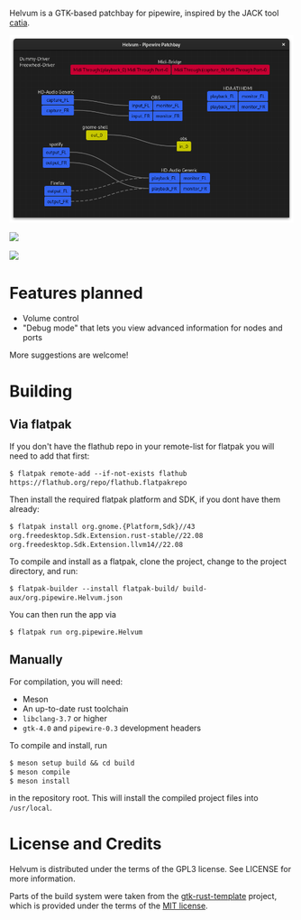 Helvum is a GTK-based patchbay for pipewire, inspired by the JACK tool [catia](https://kx.studio/Applications:Catia).

![Screenshot](docs/screenshot.png)

<a href="https://flathub.org/apps/details/org.pipewire.Helvum"><img src="https://flathub.org/assets/badges/flathub-badge-en.png" width="300"/></a>

<a href="https://repology.org/project/helvum/versions"><img src="https://repology.org/badge/vertical-allrepos/helvum.svg" width="300"/></a>

# Features planned

- Volume control
- "Debug mode" that lets you view advanced information for nodes and ports

More suggestions are welcome!

# Building

## Via flatpak
If you don't have the flathub repo in your remote-list for flatpak you will need to add that first:
```shell
$ flatpak remote-add --if-not-exists flathub https://flathub.org/repo/flathub.flatpakrepo
```

Then install the required flatpak platform and SDK, if you dont have them already:
```shell
$ flatpak install org.gnome.{Platform,Sdk}//43 org.freedesktop.Sdk.Extension.rust-stable//22.08 org.freedesktop.Sdk.Extension.llvm14//22.08
```

To compile and install as a flatpak, clone the project, change to the project directory, and run:
```shell
$ flatpak-builder --install flatpak-build/ build-aux/org.pipewire.Helvum.json
```

You can then run the app via
```shell
$ flatpak run org.pipewire.Helvum
```

## Manually
For compilation, you will need:

- Meson
- An up-to-date rust toolchain
- `libclang-3.7` or higher
- `gtk-4.0` and `pipewire-0.3` development headers

To compile and install, run

```shell
$ meson setup build && cd build
$ meson compile
$ meson install
```

in the repository root.
This will install the compiled project files into `/usr/local`.

# License and Credits
Helvum is distributed under the terms of the GPL3 license.
See LICENSE for more information.

Parts of the build system were taken from the [gtk-rust-template](https://gitlab.gnome.org/World/Rust/gtk-rust-template) project,
which is provided under the terms of the [MIT license](https://gitlab.gnome.org/World/Rust/gtk-rust-template/-/blob/master/LICENSE.md).
